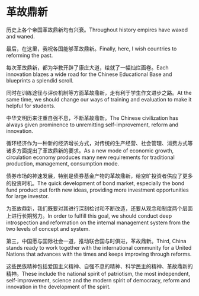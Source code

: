 # 革故鼎新

<p><span class="chinese">历史上各个帝国革故鼎新均有兴衰。</span><span class="english">Throughout history empires have waxed and waned.</span></p>

<p><span class="chinese">最后，在这里，我祝各国能够革故鼎新。</span><span class="english">Finally, here, I wish countries to reforming the past.</span></p>

<p><span class="chinese">每次革故鼎新，都为华教开辟了康庄大道，绘就了一幅灿烂画卷。</span><span class="english">Each innovation blazes a wide road for the Chinese Educational Base and blueprints a splendid scroll.</span></p>

<p><span class="chinese">同时在训练途径与评价机制等方面革故鼎新，走有利于学生作文进步之路。</span><span class="english">At the same time, we should change our ways of training and evaluation to make it helpful for students.</span></p>

<p><span class="chinese">中华文明历来注重自强不息，不断革故鼎新。</span><span class="english">The Chinese civilization has always given prominence to unremitting self-improvement, reform and innovation.</span></p>

<p><span class="chinese">循环经济作为一种新的经济增长方式，对传统的生产经营、社会管理、消费方式等诸多方面提出了革故鼎新的要求。</span><span class="english">As a new mode of economic growth, circulation economy produces many new requirements for traditional production, management, consumption mode.</span></p>

<p><span class="chinese">债券市场的神速发展，特别是债券基金产物的革故鼎新，给空旷投资者供应了更多的投资时机。</span><span class="english">The quick development of bond market, especially the bond fund product put forth new ideas, providing more investment opportunities for large investor.</span></p>

<p><span class="chinese">为革故鼎新，我们既要对其进行深刻检讨和不断改造，还要从观念和制度两个层面上进行长期努力。</span><span class="english">In order to fulfill this goal, we should conduct deep introspection and reformation on the internal management system from the two levels of concept and system.</span></p>

<p><span class="chinese">第三，中国愿与国际社会一道，推动联合国与时俱进，革故鼎新。</span><span class="english">Third, China stands ready to work together with the international community for a United Nations that advances with the times and keeps improving through reforms.</span></p>

<p><span class="chinese">这些民族精神包括爱国主义精神、自强不息的精神、科学民主的精神、革故鼎新的精神。</span><span class="english">These include the national spirit of patriotism, the most independent, self-improvement, science and the modern spirit of democracy, reform and innovation in the development of the spirit.</span></p>

